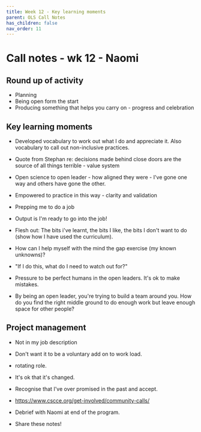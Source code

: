 ```yaml
---
title: Week 12 - Key learning moments
parent: OLS Call Notes
has_children: false
nav_order: 11
---
```


# Call notes - wk 12 - Naomi

## Round up of activity

- Planning
- Being open form the start
- Producing something that helps you carry on - progress and celebration

## Key learning moments
 - Developed vocabulary to work out what I do and appreciate it. Also vocabulary to call out non-inclusive practices.
 - Quote from Stephan re: decisions made behind close doors are the source of all things terrible - value system
 - Open science to open leader - how aligned they were - I've gone one way and others have gone the other.
 - Empowered to practice in this way - clarity and validation
 - Prepping me to do a job
 - Output is I'm ready to go into the job!
 - Flesh out: The bits i've learnt, the bits I like, the bits I don't want to do (show how I have used the curriculum).

 - How can I help myself with the mind the gap exercise (my known unknowns)?
 - "If I do this, what do I need to watch out for?"
 - Pressure to be perfect humans in the open leaders. It's ok to make mistakes.
 - By being an open leader, you're trying to build a team around you. How do you find the right middle ground to do enough work but leave enough space for other people?

## Project management
- Not in my job description
- Don't want it to be a voluntary add on to work load.
- rotating role.

- It's ok that it's changed.
- Recognise that I've over promised in the past and accept.

- https://www.cscce.org/get-involved/community-calls/

- Debrief with Naomi at end of the program.
- Share these notes!
